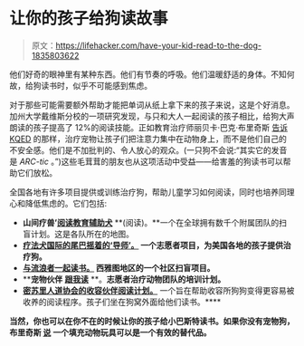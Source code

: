 # 让你的孩子给狗读故事

> 原文：<https://lifehacker.com/have-your-kid-read-to-the-dog-1835803622>

他们好奇的眼神里有某种东西。他们有节奏的呼吸。他们温暖舒适的身体。不知何故，给狗读书时，似乎不可能感到焦虑。



对于那些可能需要额外帮助才能把单词从纸上拿下来的孩子来说，这是个好消息。加州大学戴维斯分校的一项研究发现，与只和大人一起阅读的孩子相比，给狗大声朗读的孩子提高了 12%的阅读技能。正如教育治疗师丽贝卡·巴克·布里奇斯 [告诉 KQED](https://www.kqed.org/mindshift/47522/how-reading-aloud-to-therapy-dogs-can-help-struggling-kids?fbclid=IwAR3zoAfdBmwAybgj0XlNrSMtofTwqmohwpiz54uva32_WElhkk0rXxdnmcQ) 的那样，治疗宠物让孩子们把注意力集中在动物身上，而不是他们自己的不安全感。他们是不加批判的、令人放心的观众。(一只狗不会说:“其实它的发音是 *ARC-tic* 。”)这些毛茸茸的朋友也从这项活动中受益——给害羞的狗读书可以帮助它们放松。

全国各地有许多项目提供或训练治疗狗，帮助儿童学习如何阅读，同时也培养同理心和降低焦虑的。它们包括:

*   **山间疗兽’**[**阅读教育辅助犬**](http://www.therapyanimals.org/Read_Affiliate_Programs.html) **(阅读)。**一个在全球拥有数千个附属团队的扫盲计划。这是各队所在的地图。
*   [**疗法犬国际的**](http://www.tdi-dog.org/OurPrograms.aspx?Page=Children+Reading+to+Dogs)**[**尾巴摇着的‘导师’。**](http://www.tdi-dog.org/OurPrograms.aspx?Page=Children+Reading+to+Dogs) 一个志愿者项目，为美国各地的孩子提供治疗狗。** 
*   **[**与流浪者一起读书。**](https://www.readingwithrover.org/) 西雅图地区的一个社区扫盲项目。** 
*   ****宠物伙伴** [**跟我读**](https://petpartners.org/read-with-me/) **。**志愿者治疗动物团队的培训计划。** 
*   **[**密苏里人道协会的**](http://www.hsmo.org/)**[**收容伙伴阅读计划。**](http://www.hsmo.org/education/shelter-buddies-reading.html) 一个旨在帮助收容所狗狗变得更容易被收养的阅读程序。孩子们坐在狗窝外面给他们读书。****

****当然，你也可以在你不在的时候让你的孩子给小巴斯特读书。如果你没有宠物狗，布里奇斯 [说](https://www.kqed.org/mindshift/47522/how-reading-aloud-to-therapy-dogs-can-help-struggling-kids?fbclid=IwAR3zoAfdBmwAybgj0XlNrSMtofTwqmohwpiz54uva32_WElhkk0rXxdnmcQ) 一个填充动物玩具可以是一个有效的替代品。****